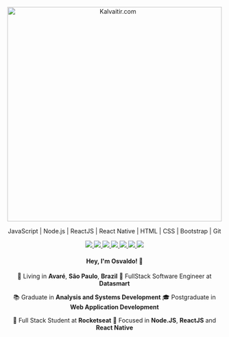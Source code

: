 <p align="center">
  <img src="https://github.com/osvaldokalvaitir/osvaldokalvaitir/blob/master/.github/assets/logo.png" width="500"
  alt="Kalvaitir.com" />
</p>

<p align="center">
  JavaScript | Node.js | ReactJS | React Native | HTML | CSS | Bootstrap | Git
</p>

<p align="center">
  <a
    href="https://www.kalvaitir.com"
    alt="Kalvaitir"
    target="blank"
  >
    <img src="https://img.shields.io/badge/-kalvaitir.com-28A745?style=flat-square&logo=microsoft-edge&logoColor=white" />
  </a>
  <a
    href="https://web.whatsapp.com/send?phone=+5514997275133" 
    alt="WhatsApp"
    target="blank"
  >
    <img src="https://img.shields.io/badge/-WhatsApp-28A745?style=flat-square&logo=WhatsApp&logoColor=white" />
  </a>
  <a
    href="mailto:osvaldokalvaitir@outlook.com" 
    alt="Outlook"
    target="blank"
  >
    <img src="https://img.shields.io/badge/-Outlook-28A745?style=flat-square&logo=microsoft-outlook&logoColor=white" />
  </a>
  <a
    href="https://www.linkedin.com/in/osvaldokalvaitir" 
    alt="LinkedIn"
    target="blank"
  >
    <img src="https://img.shields.io/badge/-LinkedIn-28A745?style=flat-square&logo=Linkedin&logoColor=white" />
  </a>
  <a
    href="https://github.com/osvaldokalvaitir"
    alt="GitHub"
    target="blank"
  >
    <img src="https://img.shields.io/badge/-GitHub-28A745?style=flat-square&logo=Github&logoColor=white" />
  </a>
  <a
    href="https://www.facebook.com/osvaldokalvaitir" 
    alt="Facebook"
    target="blank"
  >
    <img src="https://img.shields.io/badge/-Facebook-28A745?style=flat-square&logo=Facebook&logoColor=white" />
  </a>
  <a
    href="https://www.instagram.com/osvaldokalvaitir" 
    alt="Instagram"
    target="blank"
  >
    <img src="https://img.shields.io/badge/-Instagram-28A745?style=flat-square&logo=Instagram&logoColor=white" />
  </a>
</p>

<h4 align="center">
  Hey, I'm Osvaldo! 👋
</h4>
<p align="center">
  📌 Living in <b>Avaré</b>, <b>São Paulo</b>, <b>Brazil</b>     💼 FullStack Software Engineer at <b>Datasmart</b>
</p>
<p align="center">
  📚 Graduate in <b>Analysis and Systems Development</b>     🎓 Postgraduate in <b>Web Application Development</b>
</p>
<p align="center">
  🚀 Full Stack Student at <b>Rocketseat</b>     🎯 Focused in <b>Node.JS</b>, <b>ReactJS</b> and <b>React Native</b>
</p>
